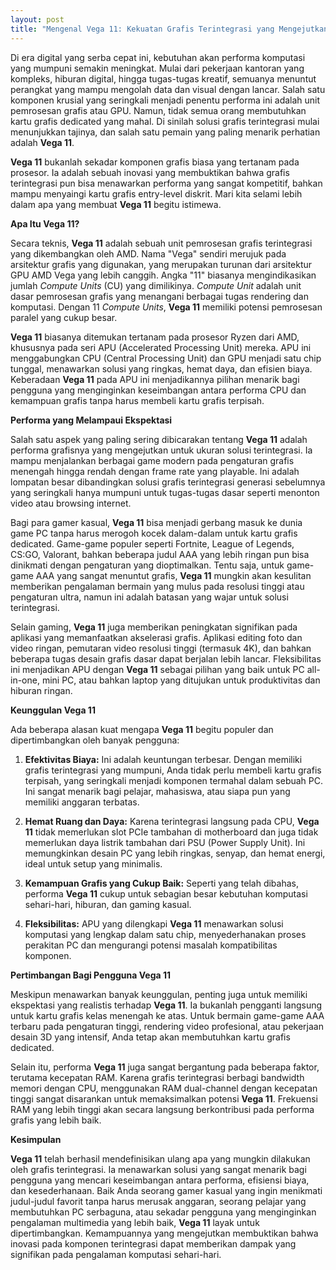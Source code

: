 ```yaml
---
layout: post
title: "Mengenal Vega 11: Kekuatan Grafis Terintegrasi yang Mengejutkan"
---
```


Di era digital yang serba cepat ini, kebutuhan akan performa komputasi yang mumpuni semakin meningkat. Mulai dari pekerjaan kantoran yang kompleks, hiburan digital, hingga tugas-tugas kreatif, semuanya menuntut perangkat yang mampu mengolah data dan visual dengan lancar. Salah satu komponen krusial yang seringkali menjadi penentu performa ini adalah unit pemrosesan grafis atau GPU. Namun, tidak semua orang membutuhkan kartu grafis dedicated yang mahal. Di sinilah solusi grafis terintegrasi mulai menunjukkan tajinya, dan salah satu pemain yang paling menarik perhatian adalah **Vega 11**.

**Vega 11** bukanlah sekadar komponen grafis biasa yang tertanam pada prosesor. Ia adalah sebuah inovasi yang membuktikan bahwa grafis terintegrasi pun bisa menawarkan performa yang sangat kompetitif, bahkan mampu menyaingi kartu grafis entry-level diskrit. Mari kita selami lebih dalam apa yang membuat **Vega 11** begitu istimewa.

**Apa Itu Vega 11?**

Secara teknis, **Vega 11** adalah sebuah unit pemrosesan grafis terintegrasi yang dikembangkan oleh AMD. Nama "Vega" sendiri merujuk pada arsitektur grafis yang digunakan, yang merupakan turunan dari arsitektur GPU AMD Vega yang lebih canggih. Angka "11" biasanya mengindikasikan jumlah *Compute Units* (CU) yang dimilikinya. *Compute Unit* adalah unit dasar pemrosesan grafis yang menangani berbagai tugas rendering dan komputasi. Dengan 11 *Compute Units*, **Vega 11** memiliki potensi pemrosesan paralel yang cukup besar.

**Vega 11** biasanya ditemukan tertanam pada prosesor Ryzen dari AMD, khususnya pada seri APU (Accelerated Processing Unit) mereka. APU ini menggabungkan CPU (Central Processing Unit) dan GPU menjadi satu chip tunggal, menawarkan solusi yang ringkas, hemat daya, dan efisien biaya. Keberadaan **Vega 11** pada APU ini menjadikannya pilihan menarik bagi pengguna yang menginginkan keseimbangan antara performa CPU dan kemampuan grafis tanpa harus membeli kartu grafis terpisah.

**Performa yang Melampaui Ekspektasi**

Salah satu aspek yang paling sering dibicarakan tentang **Vega 11** adalah performa grafisnya yang mengejutkan untuk ukuran solusi terintegrasi. Ia mampu menjalankan berbagai game modern pada pengaturan grafis menengah hingga rendah dengan frame rate yang playable. Ini adalah lompatan besar dibandingkan solusi grafis terintegrasi generasi sebelumnya yang seringkali hanya mumpuni untuk tugas-tugas dasar seperti menonton video atau browsing internet.

Bagi para gamer kasual, **Vega 11** bisa menjadi gerbang masuk ke dunia game PC tanpa harus merogoh kocek dalam-dalam untuk kartu grafis dedicated. Game-game populer seperti Fortnite, League of Legends, CS:GO, Valorant, bahkan beberapa judul AAA yang lebih ringan pun bisa dinikmati dengan pengaturan yang dioptimalkan. Tentu saja, untuk game-game AAA yang sangat menuntut grafis, **Vega 11** mungkin akan kesulitan memberikan pengalaman bermain yang mulus pada resolusi tinggi atau pengaturan ultra, namun ini adalah batasan yang wajar untuk solusi terintegrasi.

Selain gaming, **Vega 11** juga memberikan peningkatan signifikan pada aplikasi yang memanfaatkan akselerasi grafis. Aplikasi editing foto dan video ringan, pemutaran video resolusi tinggi (termasuk 4K), dan bahkan beberapa tugas desain grafis dasar dapat berjalan lebih lancar. Fleksibilitas ini menjadikan APU dengan **Vega 11** sebagai pilihan yang baik untuk PC all-in-one, mini PC, atau bahkan laptop yang ditujukan untuk produktivitas dan hiburan ringan.

**Keunggulan Vega 11**

Ada beberapa alasan kuat mengapa **Vega 11** begitu populer dan dipertimbangkan oleh banyak pengguna:

1.  **Efektivitas Biaya:** Ini adalah keuntungan terbesar. Dengan memiliki grafis terintegrasi yang mumpuni, Anda tidak perlu membeli kartu grafis terpisah, yang seringkali menjadi komponen termahal dalam sebuah PC. Ini sangat menarik bagi pelajar, mahasiswa, atau siapa pun yang memiliki anggaran terbatas.

2.  **Hemat Ruang dan Daya:** Karena terintegrasi langsung pada CPU, **Vega 11** tidak memerlukan slot PCIe tambahan di motherboard dan juga tidak memerlukan daya listrik tambahan dari PSU (Power Supply Unit). Ini memungkinkan desain PC yang lebih ringkas, senyap, dan hemat energi, ideal untuk setup yang minimalis.

3.  **Kemampuan Grafis yang Cukup Baik:** Seperti yang telah dibahas, performa **Vega 11** cukup untuk sebagian besar kebutuhan komputasi sehari-hari, hiburan, dan gaming kasual.

4.  **Fleksibilitas:** APU yang dilengkapi **Vega 11** menawarkan solusi komputasi yang lengkap dalam satu chip, menyederhanakan proses perakitan PC dan mengurangi potensi masalah kompatibilitas komponen.

**Pertimbangan Bagi Pengguna Vega 11**

Meskipun menawarkan banyak keunggulan, penting juga untuk memiliki ekspektasi yang realistis terhadap **Vega 11**. Ia bukanlah pengganti langsung untuk kartu grafis kelas menengah ke atas. Untuk bermain game-game AAA terbaru pada pengaturan tinggi, rendering video profesional, atau pekerjaan desain 3D yang intensif, Anda tetap akan membutuhkan kartu grafis dedicated.

Selain itu, performa **Vega 11** juga sangat bergantung pada beberapa faktor, terutama kecepatan RAM. Karena grafis terintegrasi berbagi bandwidth memori dengan CPU, menggunakan RAM dual-channel dengan kecepatan tinggi sangat disarankan untuk memaksimalkan potensi **Vega 11**. Frekuensi RAM yang lebih tinggi akan secara langsung berkontribusi pada performa grafis yang lebih baik.

**Kesimpulan**

**Vega 11** telah berhasil mendefinisikan ulang apa yang mungkin dilakukan oleh grafis terintegrasi. Ia menawarkan solusi yang sangat menarik bagi pengguna yang mencari keseimbangan antara performa, efisiensi biaya, dan kesederhanaan. Baik Anda seorang gamer kasual yang ingin menikmati judul-judul favorit tanpa harus merusak anggaran, seorang pelajar yang membutuhkan PC serbaguna, atau sekadar pengguna yang menginginkan pengalaman multimedia yang lebih baik, **Vega 11** layak untuk dipertimbangkan. Kemampuannya yang mengejutkan membuktikan bahwa inovasi pada komponen terintegrasi dapat memberikan dampak yang signifikan pada pengalaman komputasi sehari-hari.
